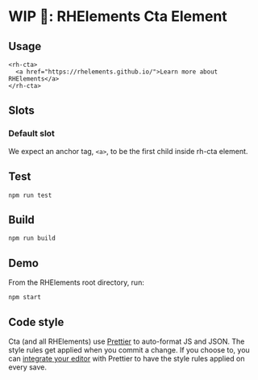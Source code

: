 # WIP 🐣: RHElements Cta Element

## Usage
```
<rh-cta>
  <a href="https://rhelements.github.io/">Learn more about RHElements</a>
</rh-cta>
```

## Slots

### Default slot

We expect an anchor tag, `<a>`, to be the first child inside rh-cta element.

## Test

    npm run test

## Build

    npm run build

## Demo

From the RHElements root directory, run:

    npm start

## Code style

Cta (and all RHElements) use [Prettier][prettier] to auto-format JS and JSON. The style rules get applied when you commit a change. If you choose to, you can [integrate your editor][prettier-ed] with Prettier to have the style rules applied on every save.

[prettier]: https://github.com/prettier/prettier/
[prettier-ed]: https://github.com/prettier/prettier/#editor-integration
[web-component-tester]: https://github.com/Polymer/web-component-tester
